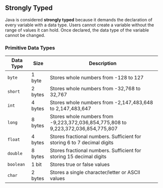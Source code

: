 

## Strongly Typed

Java is considered **strongly typed** because it demands the declaration of every variable with a data type. Users cannot create a variable without the range of values it can hold. Once declared, the data type of the variable cannot be changed.

### Primitive Data Types

|Data Type|Size|Description|
|---|---|---|
|`byte`|1 byte|Stores whole numbers from -128 to 127|
|`short`|2 bytes|Stores whole numbers from -32,768 to 32,767|
|`int`|4 bytes|Stores whole numbers from -2,147,483,648 to 2,147,483,647|
|`long`|8 bytes|Stores whole numbers from -9,223,372,036,854,775,808 to 9,223,372,036,854,775,807|
|`float`|4 bytes|Stores fractional numbers. Sufficient for storing 6 to 7 decimal digits|
|`double`|8 bytes|Stores fractional numbers. Sufficient for storing 15 decimal digits|
|`boolean`|1 bit|Stores true or false values|
|`char`|2 bytes|Stores a single character/letter or ASCII values|
